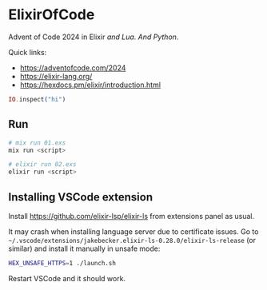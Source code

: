 # ElixirOfCode

Advent of Code 2024 in Elixir *and Lua*. *And Python*.

Quick links:
- https://adventofcode.com/2024
- https://elixir-lang.org/
- https://hexdocs.pm/elixir/introduction.html


```elixir
IO.inspect("hi")
```

## Run

```sh
# mix run 01.exs
mix run <script>

# elixir run 02.exs
elixir run <script>
```

## Installing VSCode extension

Install https://github.com/elixir-lsp/elixir-ls from extensions panel as usual.

It may crash when installing language server due to certificate issues.
Go to `~/.vscode/extensions/jakebecker.elixir-ls-0.28.0/elixir-ls-release` (or similar)
and install it manually in unsafe mode:
```sh
HEX_UNSAFE_HTTPS=1 ./launch.sh
```

Restart VSCode and it should work.
